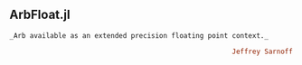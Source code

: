 ## ArbFloat.jl
```_Arb available as an extended precision floating point context._```
```ruby
                                                       Jeffrey Sarnoff © 2016-Mar-26 at New York
```

